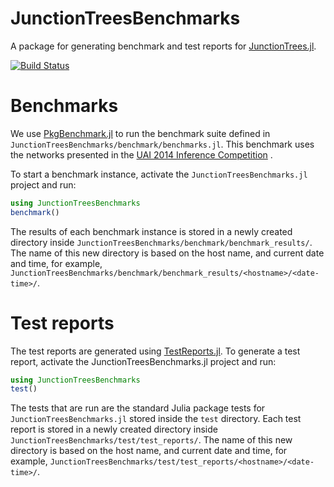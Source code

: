 # JunctionTreesBenchmarks

A package for generating benchmark and test reports for
[JunctionTrees.jl](https://github.com/mroavi/JunctionTrees.jl).

[![Build Status](https://github.com/mroavi/JunctionTreesBenchmarks.jl/actions/workflows/CI.yml/badge.svg?branch=main)](https://github.com/mroavi/JunctionTreesBenchmarks.jl/actions/workflows/CI.yml?query=branch%3Amain)

# Benchmarks

We use [PkgBenchmark.jl](https://github.com/JuliaCI/PkgBenchmark.jl) to run the
benchmark suite defined in `JunctionTreesBenchmarks/benchmark/benchmarks.jl`.
This benchmark uses the networks presented in the [UAI 2014 Inference
Competition](https://personal.utdallas.edu/~vxg112130/uai14-competition/index.html) .

To start a benchmark instance, activate the `JunctionTreesBenchmarks.jl` project
and run:

```julia
using JunctionTreesBenchmarks
benchmark()
```

The results of each benchmark instance is stored in a newly created directory
inside `JunctionTreesBenchmarks/benchmark/benchmark_results/`. The name of this
new directory is based on the host name, and current date and time, for example,
`JunctionTreesBenchmarks/benchmark/benchmark_results/<hostname>/<date-time>/`.

# Test reports

The test reports are generated using
[TestReports.jl](https://github.com/JuliaTesting/TestReports.jl). To generate a
test report, activate the JunctionTreesBenchmarks.jl project and run:

```julia
using JunctionTreesBenchmarks
test()
```

The tests that are run are the standard Julia package tests for
`JunctionTreesBenchmarks.jl` stored inside the `test` directory. Each test
report is stored in a newly created directory inside
`JunctionTreesBenchmarks/test/test_reports/`. The name of this new directory is
based on the host name, and current date and time, for example,
`JunctionTreesBenchmarks/test/test_reports/<hostname>/<date-time>/`.
